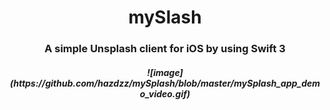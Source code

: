 <h1 align = "center"> mySlash </h1>  

<h3 align = "center"> A simple Unsplash client for iOS by using Swift 3 </h3>  

<h5 align = "center"> ![image](https://github.com/hazdzz/mySplash/blob/master/mySplash_app_demo_video.gif) <h5 align = "center">
